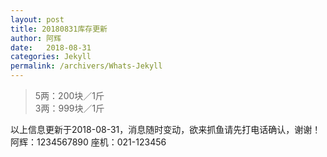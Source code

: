 ```yaml
---
layout: post
title: 20180831库存更新
author: 阿辉
date:   2018-08-31
categories: Jekyll
permalink: /archivers/Whats-Jekyll
---
```


> 5两：200块／1斤    
> 3两：999块／1斤    

以上信息更新于2018-08-31，消息随时变动，欲来抓鱼请先打电话确认，谢谢！
阿辉：1234567890
座机：021-123456
